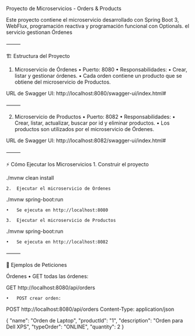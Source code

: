Proyecto de Microservicios - Orders & Products

Este proyecto contiene el  microservicio desarrollado con Spring Boot 3, WebFlux, programación reactiva y programación funcional con Optionals. el servicio gestionan Órdenes

⸻

🏗 Estructura del Proyecto

1. Microservicio de Órdenes
	•	Puerto: 8080
	•	Responsabilidades:
	•	Crear, listar y gestionar órdenes.
	•	Cada orden contiene un producto que se obtiene del microservicio de Productos.

URL de Swagger UI:
http://localhost:8080/swagger-ui/index.html#

⸻

2. Microservicio de Productos
	•	Puerto: 8082
	•	Responsabilidades:
	•	Crear, listar, actualizar, buscar por id y eliminar productos.
	•	Los productos son utilizados por el microservicio de Órdenes.

URL de Swagger UI:
http://localhost:8082/swagger-ui/index.html#

⸻

⚡ Cómo Ejecutar los Microservicios
	1.	Construir el proyecto

./mvnw clean install

	2.	Ejecutar el microservicio de Órdenes

./mvnw spring-boot:run

	•	Se ejecuta en http://localhost:8080

	3.	Ejecutar el microservicio de Productos

./mvnw spring-boot:run

	•	Se ejecuta en http://localhost:8082

⸻

🔹 Ejemplos de Peticiones

Órdenes
	•	GET todas las órdenes:

GET http://localhost:8080/api/orders

	•	POST crear orden:

POST http://localhost:8080/api/orders
Content-Type: application/json

{
  "name": "Orden de Laptop",
  "productId": "1",
  "description": "Orden para Dell XPS",
  "typeOrder": "ONLINE",
  "quantity": 2
}
